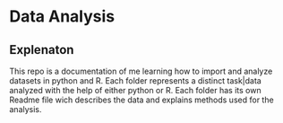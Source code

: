 # Data Analysis

## Explenaton
This repo is a documentation of me learning how to import and analyze datasets in python and R. 
Each folder represents a distinct task|data analyzed with the help of either python or R.
Each folder has its own Readme file wich describes the data and explains methods used for the analysis.
